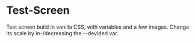 # Test-Screen
Test screen build in vanilla CSS, with variables and a few images. Change its scale by in-/decreasing the --devided var.
